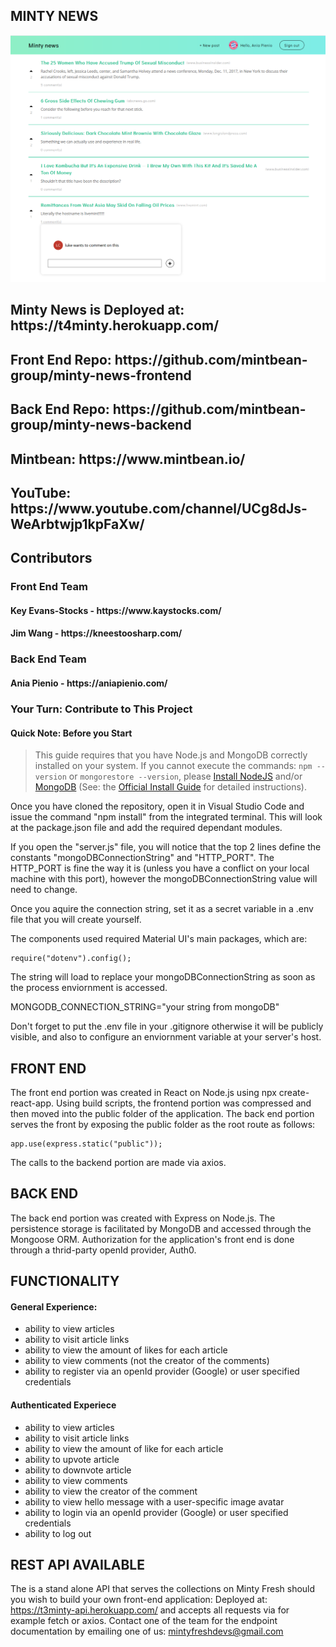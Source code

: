 ## MINTY NEWS

![GitHub Logo](https://github.com/mintbean-group/Merge/blob/master/images/mintyFresh.PNG)


<h2> Minty News is Deployed at:  https://t4minty.herokuapp.com/ </h2>
<h2> Front End Repo:  https://github.com/mintbean-group/minty-news-frontend </h2>
<h2> Back End Repo:  https://github.com/mintbean-group/minty-news-backend </h2>
<h2> Mintbean:  https://www.mintbean.io/ </h2>
<h2> YouTube:  https://www.youtube.com/channel/UCg8dJs-WeArbtwjp1kpFaXw/ </h2>

## Contributors 

<h3> Front End Team </h3>
<h4> Key Evans-Stocks - https://www.kaystocks.com/ </h4>
<h4> Jim Wang - https://kneestoosharp.com/ </h4>

<h3> Back End Team </h3>
<h4> Ania Pienio - https://aniapienio.com/ </h4>


<h3>Your Turn: Contribute to This Project</h3>

<h4>Quick Note: Before you Start</h4>

> This guide requires that you have Node.js and MongoDB correctly installed on your system.  If you cannot execute the commands: `npm --version` or `mongorestore --version`, please [Install NodeJS](https://nodejs.org/) and/or [MongoDB](https://www.mongodb.com/) (See: the [Official Install Guide](https://docs.mongodb.com/manual/administration/install-community/) for detailed instructions).

Once you have cloned the repository, open it in Visual Studio Code and issue the command "npm install" from the integrated terminal.  This will look at the package.json file and add the required dependant modules.

If you open the "server.js" file, you will notice that the top 2 lines define the constants "mongoDBConnectionString" and "HTTP_PORT".  The HTTP_PORT is fine the way it is (unless you have a conflict on your local machine with this port), however the mongoDBConnectionString value will need to change. 

Once you aquire the connection string, set it as a secret variable in a .env file that you will create yourself.

The components used required Material UI's main packages, which are:

    require("dotenv").config();

The string will load to replace your mongoDBConnectionString as soon as the process enviornment is accessed. 

   MONGODB_CONNECTION_STRING="your string from mongoDB"

 Don't forget to put the .env file in your .gitignore otherwise it will be publicly visible, and also to configure an enviornment variable at your server's host. 


## FRONT END

The front end portion was created in React on Node.js using npx create-react-app.  Using build scripts, the frontend portion was compressed and then moved into the public folder of the application.  The back end portion serves the front by exposing the public folder as the root route as follows: 

    app.use(express.static("public"));

The calls to the backend portion are made via axios. 

## BACK END 

The back end portion was created with Express on Node.js. The persistence storage is facilitated by MongoDB and accessed through the Mongoose ORM.  Authorization for the application's front end is done through a thrid-party openId provider, Auth0.

## FUNCTIONALITY

#### General Experience: 

* ability to view articles
* ability to visit article links
* ability to view the amount of likes for each article 
* ability to view comments (not the creator of the comments)
* ability to register via an openId provider (Google) or user specified credentials


#### Authenticated Experiece 

* ability to view articles
* ability to visit article links
* ability to view the amount of like for each article
* ability to upvote article
* ability to downvote article
* ability to view comments 
* ability to view the creator of the comment
* ability to view hello message with a user-specific image avatar 
* ability to login via an openId provider (Google) or user specified credentials
* ability to log out 


## REST API AVAILABLE
The is a stand alone API that serves the collections on Minty Fresh should you wish to build your own front-end application:
Deployed at: https://t3minty-api.herokuapp.com/  and accepts all requests via for example fetch or axios.  Contact one of the team for the endpoint documentation by emailing one of us: mintyfreshdevs@gmail.com










